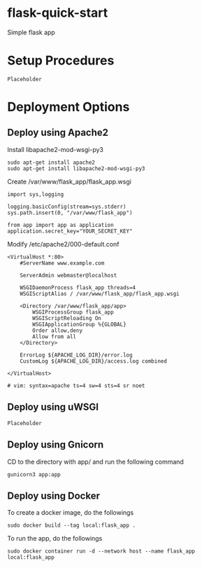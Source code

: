 # flask-quick-start
Simple flask app

# Setup Procedures
```
Placeholder
```
# Deployment Options

## Deploy using Apache2
Install libapache2-mod-wsgi-py3
```
sudo apt-get install apache2
sudo apt-get install libapache2-mod-wsgi-py3
```

Create /var/www/flask_app/flask_app.wsgi
```
import sys,logging

logging.basicConfig(stream=sys.stderr)
sys.path.insert(0, "/var/www/flask_app")

from app import app as application
application.secret_key="YOUR_SECRET_KEY"
```

Modify /etc/apache2/000-default.conf
```
<VirtualHost *:80>
	#ServerName www.example.com

	ServerAdmin webmaster@localhost

	WSGIDaemonProcess flask_app threads=4
	WSGIScriptAlias / /var/www/flask_app/flask_app.wsgi

	<Directory /var/www/flask_app/app>
        WSGIProcessGroup flask_app
        WSGIScriptReloading On
        WSGIApplicationGroup %{GLOBAL}
		Order allow,deny
		Allow from all
	</Directory>

	ErrorLog ${APACHE_LOG_DIR}/error.log
	CustomLog ${APACHE_LOG_DIR}/access.log combined

</VirtualHost>

# vim: syntax=apache ts=4 sw=4 sts=4 sr noet
```

## Deploy using uWSGI
```
Placeholder
```

## Deploy using Gnicorn
CD to the directory with app/ and run the following command
```
gunicorn3 app:app
```

## Deploy using Docker
To create a docker image, do the followings
```
sudo docker build --tag local:flask_app .
```

To run the app, do the followings
```
sudo docker container run -d --network host --name flask_app local:flask_app
```
